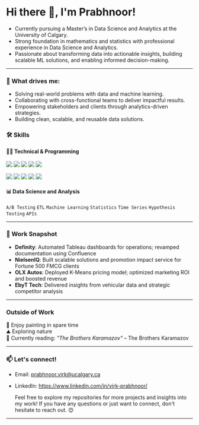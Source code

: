 # Hi there 👋, I'm Prabhnoor!

- Currently pursuing a Master’s in Data Science and Analytics at the University of Calgary.  
- Strong foundation in mathematics and statistics with professional experience in Data Science and Analytics.
-  Passionate about transforming data into actionable insights, building scalable ML solutions, and enabling informed decision-making.

---

### 🚀 What drives me:
- Solving real-world problems with data and machine learning.
- Collaborating with cross-functional teams to deliver impactful results.
- Empowering stakeholders and clients through analytics-driven strategies.
- Building clean, scalable, and reusable data solutions.


### 🛠️ Skills

#### 👨‍💻 Technical & Programming  
<p align="left">
  <img src="https://img.shields.io/badge/-Python-3776AB?logo=python&logoColor=white&style=for-the-badge" />
  <img src="https://img.shields.io/badge/-R-276DC3?logo=r&logoColor=white&style=for-the-badge" />
  <img src="https://img.shields.io/badge/-SQL-4479A1?logo=postgresql&logoColor=white&style=for-the-badge" />
  <img src="https://img.shields.io/badge/-Git-F05032?logo=git&logoColor=white&style=for-the-badge" />
  <img src="https://img.shields.io/badge/-Jupyter-F37626?logo=jupyter&logoColor=white&style=for-the-badge" />
</p>

<p align="left">
  <img src="https://img.shields.io/badge/-Tableau-E97627?logo=tableau&logoColor=white&style=for-the-badge" />
  <img src="https://img.shields.io/badge/-Excel-217346?logo=microsoft-excel&logoColor=white&style=for-the-badge" />
  <img src="https://img.shields.io/badge/-Azure-0078D4?logo=microsoft-azure&logoColor=white&style=for-the-badge" />
  <img src="https://img.shields.io/badge/-BigQuery-669DF6?logo=googlecloud&logoColor=white&style=for-the-badge" />
  <img src="https://img.shields.io/badge/-GCP-4285F4?logo=google-cloud&logoColor=white&style=for-the-badge" />
</p>

#### 📊 Data Science and Analysis  
`A/B Testing` `ETL` `Machine Learning` `Statistics` `Time Series`   `Hypothesis Testing` `APIs`

---

### 💼 Work Snapshot
-  **Definity**: Automated Tableau dashboards for operations; revamped documentation using Confluence  
-  **NielsenIQ**: Built scalable solutions and promotion impact service for Fortune 500 FMCG clients  
-  **OLX Autos**: Deployed K-Means pricing model; optimized marketing ROI and boosted revenue  
-  **EbyT Tech**: Delivered insights from vehicular data and strategic competitor analysis

---

### Outside of Work
🎨 Enjoy painting in spare time  
⛰️ Exploring nature  
📖 Currently reading: *"The Brothers Karamazov"* – The Brothers Karamazov  

---
### 📫 Let's connect!
- Email: prabhnoor.virk@ucalgary.ca
- LinkedIn: https://www.linkedin.com/in/virk-prabhnoor/

  Feel free to explore my repositories for more projects and insights into my work! If you have any questions or just want to connect, don't hesitate to reach out. 😊

---
